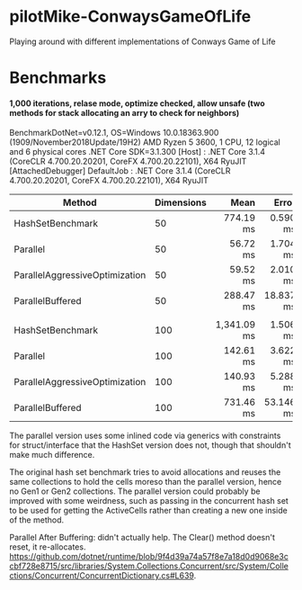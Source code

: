 # pilotMike-ConwaysGameOfLife
Playing around with different implementations of Conways Game of Life

# Benchmarks
#### 1,000 iterations, relase mode, optimize checked, allow unsafe (two methods for stack allocating an arry to check for neighbors)
BenchmarkDotNet=v0.12.1, OS=Windows 10.0.18363.900 (1909/November2018Update/19H2)
AMD Ryzen 5 3600, 1 CPU, 12 logical and 6 physical cores
.NET Core SDK=3.1.300
  [Host]     : .NET Core 3.1.4 (CoreCLR 4.700.20.20201, CoreFX 4.700.20.22101), X64 RyuJIT  [AttachedDebugger]
  DefaultJob : .NET Core 3.1.4 (CoreCLR 4.700.20.20201, CoreFX 4.700.20.22101), X64 RyuJIT


|                         Method | Dimensions |        Mean |     Error |     StdDev | Ratio | RatioSD |      Gen 0 |     Gen 1 |    Gen 2 | Allocated |
|------------------------------- |----------- |------------:|----------:|-----------:|------:|--------:|-----------:|----------:|---------:|----------:|
|               HashSetBenchmark |         50 |   774.19 ms |  0.590 ms |   0.552 ms |  1.00 |    0.00 | 18000.0000 |         - |        - | 144.54 MB |
|                       Parallel |         50 |    56.72 ms |  1.704 ms |   4.971 ms |  0.07 |    0.01 | 15375.0000 | 3250.0000 |        - | 116.59 MB |
| ParallelAggressiveOptimization |         50 |    59.52 ms |  2.010 ms |   5.925 ms |  0.08 |    0.01 | 15500.0000 | 1750.0000 |        - |  117.6 MB |
|               ParallelBuffered |         50 |   288.47 ms | 18.837 ms |  55.540 ms |  0.30 |    0.04 | 24666.6667 | 4000.0000 | 333.3333 | 176.51 MB |
|                                |            |             |           |            |       |         |            |           |          |           |
|               HashSetBenchmark |        100 | 1,341.09 ms |  1.506 ms |   1.335 ms |  1.00 |    0.00 | 34000.0000 |         - |        - | 274.07 MB |
|                       Parallel |        100 |   142.61 ms |  3.622 ms |  10.622 ms |  0.10 |    0.01 | 21800.0000 | 1800.0000 | 800.0000 | 165.66 MB |
| ParallelAggressiveOptimization |        100 |   140.93 ms |  5.288 ms |  15.593 ms |  0.11 |    0.01 | 19000.0000 | 1333.3333 | 666.6667 | 147.11 MB |
|               ParallelBuffered |        100 |   731.46 ms | 53.146 ms | 156.702 ms |  0.43 |    0.05 | 43000.0000 | 1000.0000 |        - | 313.93 MB |


The parallel version uses some inlined code via generics with constraints for struct/interface that the HashSet version does not, though that shouldn't make much difference.

The original hash set benchmark tries to avoid allocations and reuses the same collections to hold the cells moreso than the parallel version, hence no Gen1 or Gen2 collections. The parallel version could probably be improved with some weirdness, such as passing in the concurrent hash set to be used for getting the ActiveCells rather than creating a new one inside of the method.

Parallel After Buffering: didn't actually help. The Clear() method doesn't reset, it re-allocates. https://github.com/dotnet/runtime/blob/9f4d39a74a57f8e7a18d0d9068e3ccbf728e8715/src/libraries/System.Collections.Concurrent/src/System/Collections/Concurrent/ConcurrentDictionary.cs#L639.

